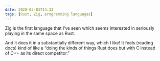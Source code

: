 ```yaml
---
date: 2020-03-01T14:33
tags: [Rust, Zig, programming languages]
---
```


Zig is the first language that I’ve seen which seems interested in seriously playing in the same space as Rust.

And it does it in a substantially different way, which I like! It feels (reading docs) kind of like a “doing the kinds of things Rust does but with C instead of C++ as its direct competitor.”